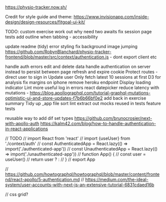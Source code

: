 https://physio-tracker.now.sh/

Credit for style guide and theme: https://www.invisionapp.com/inside-design/design-resources/fitgoal-ui-kit/

TODO:
custom exercise
work out why need two awaits
fix session page tests
add outline when tabbing - accessibility

update readme (tidy)
error styling
fix background image jumping
https://github.com/RobynBlanchard/physio-tracker-frontend/blob/master/src/context/authentication.js - dont export client etc

handle auth errors
edit and delete data
handle authentication on server instead to persist between page refresh and expire cookie
Protect routes - direct user to sign in
Update user
Only fetch latest 10 sessions at first
D3 for analysis
fix margins on iphone
remove heroku endpoint
Display loading indicator
Lint
more useful log in errors
react datepicker
reduce latency with mutations - https://blog.apollographql.com/tutorial-graphql-mutations-optimistic-ui-and-store-updates-f7b6b66bf0e2
add back in exercise summary
Tidy up _app file
sort
lint
extract out mocks reused in tests
feature tests

reusable way to add dif set types
https://github.com/brunocrosier/next-with-apollo-auth
https://kalm42.com/blog/how-to-handle-authentication-in-react-applications


// TODO
// import React from 'react'
// import {useUser} from './context/auth'
// const AuthenticatedApp = React.lazy(() => import('./authenticated-app'))
// const UnauthenticatedApp = React.lazy(() => import('./unauthenticated-app'))
// function App() {
//   const user = useUser()
//   return user ? <AuthenticatedApp /> : <UnauthenticatedApp />
// }
// export App

// https://github.com/howtographql/howtographql/blob/master/content/frontend/react-apollo/5-authentication.md
// https://medium.com/the-ideal-system/user-accounts-with-next-js-an-extensive-tutorial-6831cdaed16b


// css grid?